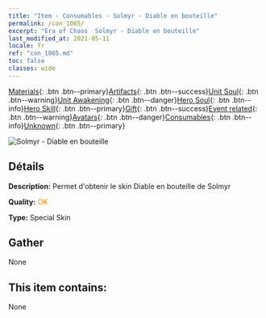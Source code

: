 ```yaml
---
title: "Item - Consumables - Solmyr - Diable en bouteille"
permalink: /con_1065/
excerpt: "Era of Chaos  Solmyr - Diable en bouteille"
last_modified_at: 2021-05-11
locale: fr
ref: "con_1065.md"
toc: false
classes: wide
---
```

 [Materials](/ItemsFR/){: .btn .btn--primary}[Artifacts](/ItemsFR/Artifacts/){: .btn .btn--success}[Unit Soul](/ItemsFR/UnitSoul/){: .btn .btn--warning}[Unit Awakening](/ItemsFR/UnitAwakening/){: .btn .btn--danger}[Hero Soul](/ItemsFR/HeroSoul/){: .btn .btn--info}[Hero Skill](/ItemsFR/HeroSkill/){: .btn .btn--primary}[Gift](/ItemsFR/Gift/){: .btn .btn--success}[Event related](/ItemsFR/Events/){: .btn .btn--warning}[Avatars](/ItemsFR/Avatars/){: .btn .btn--danger}[Consumables](/ItemsFR/Consumables/){: .btn .btn--info}[Unknown](/ItemsFR/Unknown/){: .btn .btn--primary}

 ![Solmyr - Diable en bouteille](/images/h/h_Solmyr2.jpg)

## Détails
 **Description:** Permet d'obtenir le skin Diable en bouteille de Solmyr

 **Quality:** <span style="color: #FF8C00">OK</span>

 **Type:** Special Skin

## Gather

  None

## This item contains:

  None

